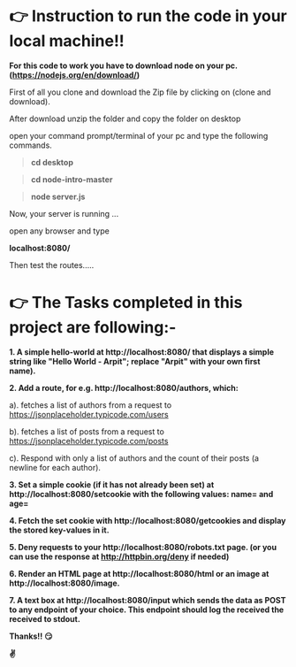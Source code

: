 # **:point_right:** Instruction to run the code in your local machine!!

**For this code to work you have to download node on your pc.(https://nodejs.org/en/download/)**

First of all you clone and download the Zip file by clicking on (clone and download).

After download unzip the folder and copy the folder on desktop  

open your command prompt/terminal of your pc and type the following commands.

>**cd desktop**

>**cd node-intro-master**

>**node server.js**

Now, your server is running ... 

open any browser and type

**localhost:8080/**

Then test the routes.....

# **:point_right:** The Tasks completed in this project are following:-

**1. A simple hello-world at http://localhost:8080/ that displays a simple string like "Hello World - Arpit"; replace "Arpit" with your own first name).**

**2. Add a route, for e.g. http://localhost:8080/authors, which:**

 a). fetches a list of authors from a request to https://jsonplaceholder.typicode.com/users 
 
 b). fetches a list of posts from a request to https://jsonplaceholder.typicode.com/posts
 
 c). Respond with only a list of authors and the count of their posts (a newline for each author).
 
 **3. Set a simple cookie (if it has not already been set) at http://localhost:8080/setcookie with the following values: name=<your-first-name> and age=<your-age>**
 
 **4. Fetch the set cookie with http://localhost:8080/getcookies and display the stored key-values in it.**
 
 **5. Deny requests to your http://localhost:8080/robots.txt page. (or you can use the response at http://httpbin.org/deny if needed)**
 
 **6. Render an HTML page at http://localhost:8080/html or an image at http://localhost:8080/image.**
 
 **7. A text box at http://localhost:8080/input which sends the data as POST to any endpoint of your choice. This endpoint should log the received the received to stdout.**



**Thanks!! :smirk:**

**:v:**


